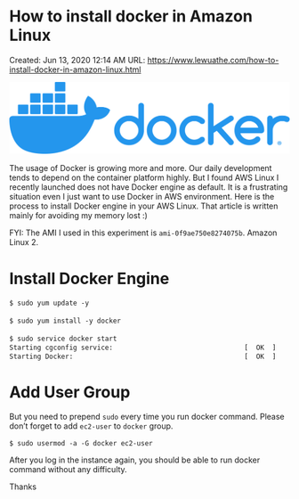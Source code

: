 # How to install docker in Amazon Linux

Created: Jun 13, 2020 12:14 AM
URL: https://www.lewuathe.com/how-to-install-docker-in-amazon-linux.html

![How%20to%20install%20docker%20in%20Amazon%20Linux%208f9de0854c8c438fbc26ad58e24a317b/catch.png](How%20to%20install%20docker%20in%20Amazon%20Linux%208f9de0854c8c438fbc26ad58e24a317b/catch.png)

The usage of Docker is growing more and more. Our daily development tends to depend on the container platform highly. But I found AWS Linux I recently launched does not have Docker engine as default. It is a frustrating situation even I just want to use Docker in AWS environment. Here is the process to install Docker engine in your AWS Linux. That article is written mainly for avoiding my memory lost :)

FYI: The AMI I used in this experiment is `ami-0f9ae750e8274075b`. Amazon Linux 2.

# Install Docker Engine

```
$ sudo yum update -y

$ sudo yum install -y docker

$ sudo service docker start
Starting cgconfig service:                                 [  OK  ]
Starting Docker:                                           [  OK  ]

```

# Add User Group

But you need to prepend `sudo` every time you run docker command. Please don’t forget to add `ec2-user` to `docker` group.

```
$ sudo usermod -a -G docker ec2-user

```

After you log in the instance again, you should be able to run docker command without any difficulty.

Thanks